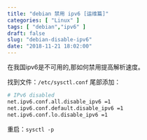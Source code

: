 ```yaml
---
title: "debian 禁用 ipv6 [运维篇]"
categories: [ "Linux" ]
tags: [ "debian","ipv6" ]
draft: false
slug: "debian-disable-ipv6"
date: "2018-11-21 18:02:00"
---
```


在我国ipv6是不可用的,那如何禁用提高解析速度。

找到文件：`/etc/sysctl.conf`
尾部添加：
```bash
# IPv6 disabled
net.ipv6.conf.all.disable_ipv6 =1
net.ipv6.conf.default.disable_ipv6 =1
net.ipv6.conf.lo.disable_ipv6 =1
```
重启：`sysctl -p`